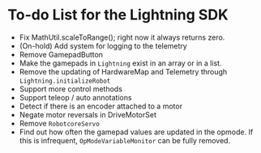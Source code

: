 # To-do List for the Lightning SDK

* Fix MathUtil.scaleToRange(); right now it always returns zero.
* (On-hold) Add system for logging to the telemetry
* Remove GamepadButton
* Make the gamepads in `Lightning` exist in an array or in a list.
* Remove the updating of HardwareMap and Telemetry through `Lightning.initializeRobot`
* Support more control methods
* Support teleop / auto annotations
* Detect if there is an encoder attached to a motor
* Negate motor reversals in DriveMotorSet
* Remove `RobotcoreServo`
* Find out how often the gamepad values are updated in the opmode. If this is infrequent, `OpModeVariableMonitor` can be fully removed.
